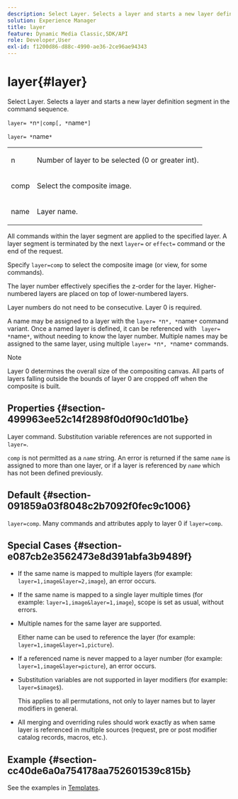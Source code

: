 ```yaml
---
description: Select Layer. Selects a layer and starts a new layer definition segment in the command sequence.
solution: Experience Manager
title: layer
feature: Dynamic Media Classic,SDK/API
role: Developer,User
exl-id: f1200d86-d88c-4990-ae36-2ce96ae94343
---
```

# layer{#layer}

Select Layer. Selects a layer and starts a new layer definition segment in the command sequence.

`layer= *`n`*|comp[, *`name`*]`

`layer= *`name`*`

<table id="simpletable_22DE3365A6454949B0D30C6D7110476E"> 
 <tr class="strow"> 
  <td class="stentry"> <p><span class="codeph"> <span class="varname"> n</span></span> </p></td> 
  <td class="stentry"> <p>Number of layer to be selected (0 or greater int). </p></td> 
 </tr> 
 <tr class="strow"> 
  <td class="stentry"> <p><span class="codeph"> comp</span> </p></td> 
  <td class="stentry"> <p>Select the composite image. </p></td> 
 </tr> 
 <tr class="strow"> 
  <td class="stentry"> <p><span class="codeph"> <span class="varname"> name</span></span> </p></td> 
  <td class="stentry"> <p>Layer name. </p></td> 
 </tr> 
</table>

All commands within the layer segment are applied to the specified layer. A layer segment is terminated by the next `layer=` or `effect=` command or the end of the request.

Specify `layer=comp` to select the composite image (or view, for some commands).

The layer number effectively specifies the z-order for the layer. Higher-numbered layers are placed on top of lower-numbered layers.

Layer numbers do not need to be consecutive. Layer 0 is required.

A name may be assigned to a layer with the `layer= *`n`*, *`name`*` command variant. Once a named layer is defined, it can be referenced with ` layer= *`name`*`, without needing to know the layer number. Multiple names may be assigned to the same layer, using multiple `layer= *`n`*, *`name`*` commands.

>[!NOTE]
>
>Layer 0 determines the overall size of the compositing canvas. All parts of layers falling outside the bounds of layer 0 are cropped off when the composite is built.

## Properties {#section-499963ee52c14f2898f0d0f90c1d01be}

Layer command. Substitution variable references are not supported in `layer=`.

`comp` is not permitted as a *`name`* string. An error is returned if the same *`name`* is assigned to more than one layer, or if a layer is referenced by *`name`* which has not been defined previously.

## Default {#section-091859a03f8048c2b7092f0fec9c1006}

`layer=comp`. Many commands and attributes apply to layer 0 if `layer=comp`.

## Special Cases {#section-e087cb2e3562473e8d391abfa3b9489f}

* If the same name is mapped to multiple layers (for example: `layer=1,image&layer=2,image`), an error occurs. 
* If the same name is mapped to a single layer multiple times (for example: `layer=1,image&layer=1,image`), scope is set as usual, without errors. 
* Multiple names for the same layer are supported.

  Either name can be used to reference the layer (for example: `layer=1,image&layer=1,picture`). 
* If a referenced name is never mapped to a layer number (for example: `layer=1,image&layer=picture`), an error occurs. 
* Substitution variables are not supported in layer modifiers (for example: `layer=$image$`).

  This applies to all permutations, not only to layer names but to layer modifiers in general. 

* All merging and overriding rules should work exactly as when same layer is referenced in multiple sources (request, pre or post modifier catalog records, macros, etc.).

## Example {#section-cc40de6a0a754178aa752601539c815b}

See the examples in [Templates](../../../../../is-api/http-ref/image-serving-api-ref/c-http-protocol-reference/c-templates/c-templates.md#concept-3cd2d2adae0e41b2979b9640244d4d3e).
